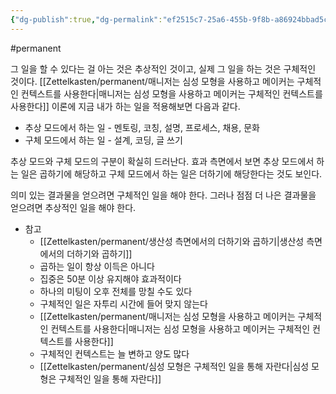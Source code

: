 ```yaml
---
{"dg-publish":true,"dg-permalink":"ef2515c7-25a6-455b-9f8b-a86924bbad5c","permalink":"/ef2515c7-25a6-455b-9f8b-a86924bbad5c/","dgHomeLink":true,"dgPassFrontmatter":false}
---
```


#permanent

그 일을 할 수 있다는 걸 아는 것은 추상적인 것이고, 실제 그 일을 하는 것은 구체적인 것이다. [[Zettelkasten/permanent/매니저는 심성 모형을 사용하고 메이커는 구체적인 컨텍스트를 사용한다|매니저는 심성 모형을 사용하고 메이커는 구체적인 컨텍스트를 사용한다]] 이론에 지금 내가 하는 일을 적용해보면 다음과 같다.

- 추상 모드에서 하는 일 - 멘토링, 코칭, 설명, 프로세스, 채용, 문화
- 구체 모드에서 하는 일 - 설계, 코딩, 글 쓰기

추상 모드와 구체 모드의 구분이 확실히 드러난다. 효과 측면에서 보면 추상 모드에서 하는 일은 곱하기에 해당하고 구체 모드에서 하는 일은 더하기에 해당한다는 것도 보인다.

의미 있는 결과물을 얻으려면 구체적인 일을 해야 한다. 그러나 점점 더 나은 결과물을 얻으려면 추상적인 일을 해야 한다. 

- 참고
	- [[Zettelkasten/permanent/생산성 측면에서의 더하기와 곱하기|생산성 측면에서의 더하기와 곱하기]]
	- 곱하는 일이 항상 이득은 아니다
	- 집중은 50분 이상 유지해야 효과적이다
	- 하나의 미팅이 오후 전체를 망칠 수도 있다
	- 구체적인 일은 자투리 시간에 들어 맞지 않는다
	- [[Zettelkasten/permanent/매니저는 심성 모형을 사용하고 메이커는 구체적인 컨텍스트를 사용한다|매니저는 심성 모형을 사용하고 메이커는 구체적인 컨텍스트를 사용한다]]
	- 구체적인 컨텍스트는 늘 변하고 양도 많다
	- [[Zettelkasten/permanent/심성 모형은 구체적인 일을 통해 자란다|심성 모형은 구체적인 일을 통해 자란다]]
